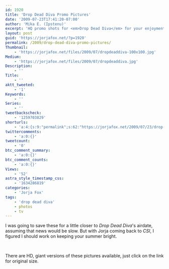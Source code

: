 ```yaml
---
id: 1920
title: 'Drop Dead Diva Promo Pictures'
date: '2009-07-23T17:41:20-07:00'
author: 'Mika E. (Ipstenu)'
excerpt: 'HQ promo shots for <em>Drop Dead Diva</em> for your enjoyment.'
layout: post
guid: 'https://jorjafox.net/?p=1920'
permalink: /2009/drop-dead-diva-promo-pictures/
Thumbnail:
    - 'https://jorjafox.net/files/2009/07/dropdeaddiva-100x100.jpg'
Medium:
    - 'https://jorjafox.net/files/2009/07/dropdeaddiva.jpg'
Description:
    - ''
Title:
    - ''
aktt_tweeted:
    - '1'
Keywords:
    - ''
Series:
    - ''
tweetbackscheck:
    - '1259703829'
shorturls:
    - 'a:4:{s:9:"permalink";s:62:"https://jorjafox.net/2009/07/23/drop-dead-diva-promo-pictures/";s:7:"tinyurl";s:26:"http://tinyurl.com/ykwcx4n";s:4:"isgd";s:18:"http://is.gd/53afR";s:5:"bitly";s:20:"http://bit.ly/14l5kX";}'
twittercomments:
    - 'a:0:{}'
tweetcount:
    - '0'
btc_comment_summary:
    - 'a:0:{}'
btc_comment_counts:
    - 'a:0:{}'
Views:
    - '52'
astra_style_timestamp_css:
    - '1634286819'
categories:
    - 'Jorja Fox'
tags:
    - 'drop dead diva'
    - photos
    - tv
---
```


I was going to save these for a little closer to <em>Drop Dead Diva</em>'s airdate, assuming that news would be slow. But with Jorja coming back to <em>CSI</em>, I figured I should work on keeping your summer bright.

<a href="https://jorjafox.net/gallery/tv/guest/drop-dead-diva/promo/dropdeaddiva_01.jpg"><img class="ZenphotoPress_thumb " alt="" src="https://jorjafox.net/gallery/cache/tv/guest/drop-dead-diva/promo/dropdeaddiva_01_200_cw200_ch200_thumb.jpg" /></a> <a href="https://jorjafox.net/gallery/tv/guest/drop-dead-diva/promo/dropdeaddiva_02.jpg"><img class="ZenphotoPress_thumb " alt="" src="https://jorjafox.net/gallery/cache/tv/guest/drop-dead-diva/promo/dropdeaddiva_02_200_cw200_ch200_thumb.jpg" /></a>

There are HD, giant versions of these pictures available, just click on the link for original size.